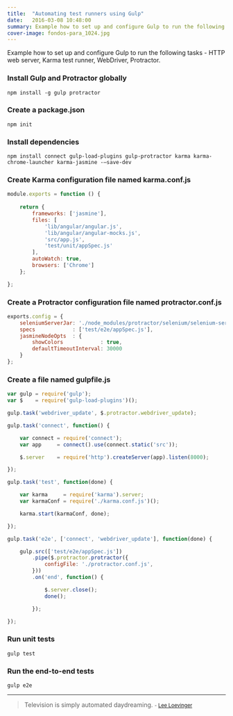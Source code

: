 ```yaml
---
title:  "Automating test runners using Gulp"
date:   2016-03-08 10:48:00
summary: Example how to set up and configure Gulp to run the following tasks - HTTP web server, Karma test runner, WebDriver, Protractor.
cover-image: fondos-para_1024.jpg
---
```


Example how to set up and configure Gulp to run the following tasks - HTTP web server, Karma test runner, WebDriver, Protractor.

### Install Gulp and Protractor globally

    npm install -g gulp protractor

###  Create a package.json

    npm init

### Install dependencies

    npm install connect gulp-load-plugins gulp-protractor karma karma-chrome-launcher karma-jasmine -—save-dev

###  Create Karma configuration file named karma.conf.js

```JavaScript
module.exports = function () {
    
    return {
        frameworks: ['jasmine'],
        files: [
            'lib/angular/angular.js',
            'lib/angular/angular-mocks.js',
            'src/app.js',
            'test/unit/appSpec.js'
        ],
        autoWatch: true,
        browsers: ['Chrome']
    };

};

```

### Create a Protractor configuration file named protractor.conf.js

```JavaScript
exports.config = {
    seleniumServerJar: './node_modules/protractor/selenium/selenium-server-standalone-2.41.0.jar',
    specs            : ['test/e2e/appSpec.js'],
    jasmineNodeOpts  : {
        showColors            : true,
        defaultTimeoutInterval: 30000
    }
};
```

### Create a file named gulpfile.js

```JavaScript
var gulp = require('gulp');
var $    = require('gulp-load-plugins')();

gulp.task('webdriver_update', $.protractor.webdriver_update);

gulp.task('connect', function() {

    var connect = require('connect');
    var app     = connect().use(connect.static('src'));

    $.server    = require('http').createServer(app).listen(8000);

});

gulp.task('test', function(done) {

    var karma     = require('karma').server;
    var karmaConf = require('./karma.conf.js')();

    karma.start(karmaConf, done);

});

gulp.task('e2e', ['connect', 'webdriver_update'], function(done) {

    gulp.src(['test/e2e/appSpec.js'])
        .pipe($.protractor.protractor({
            configFile: './protractor.conf.js',
        }))
        .on('end', function() {

            $.server.close();
            done();

        });

});

```

### Run unit tests

    gulp test

### Run the end-to-end tests

    gulp e2e


---
> Television is simply automated daydreaming.
> <small>- [Lee Loevinger](https://www.brainyquote.com/quotes/quotes/l/leeloeving162532.html)</small>